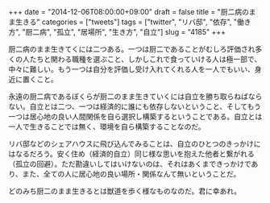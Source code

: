 +++
date = "2014-12-06T08:00:00+09:00"
draft = false
title = "厨二病のまま生きる"
categories = ["tweets"]
tags = ["twitter", "リバ邸", "依存", "働き方", "厨二病", "孤立", "居場所", "生き方", "自立"]
slug = "4185"
+++

厨二病のまま生きてくには二つある。一つは厨二であることがむしろ評価され多くの人たちと関わる職種を選ぶこと、しかしこれで食っていける人は極一部で、中々に難しい。もう一つは自分を評価し受け入れてくれる人を一人でもいい、身近に置くこと。

永遠の厨二病であるぼくらが厨二のまま生きていくには自立を勝ち取らねばならない。自立とは二つ、一つは経済的に誰にも依存しないということ、そしてもう一つは居心地の良い人間関係を自ら選択し構築するということである。自立とは一人で生きることでは無く、環境を自ら構築することなのだ。

リバ邸などのシェアハウスに飛び込んでみることは、自立のひとつのきっかけにはなるだろう。安く住め（経済的自立）同じ様な思いを抱えた他者と繋がれる（孤立の回避）。ただ勘違いしてはいけないのは、それはあくまできっかけであり、また、全ての人に居心地の良い場所・関係なんて無いということだ。

どのみち厨二のまま生きるとは獣道を歩く様なものなのだ。君に幸あれ。
